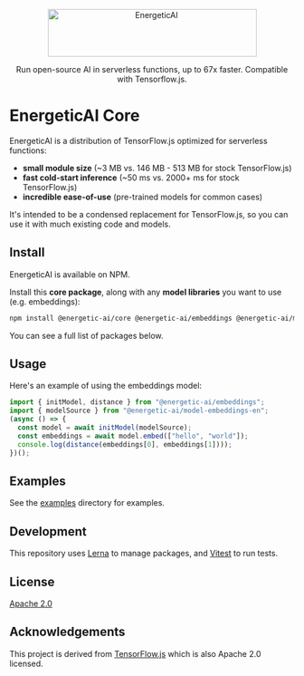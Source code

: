 <p align="center">
  <img src="https://raw.githubusercontent.com/realworldprivacy/energetic-ai/main/logo.png" alt="EnergeticAI" width="369" height="84">
</p>

<p align="center">Run open-source AI in serverless functions, up to 67x faster. Compatible with Tensorflow.js.</p>

# EnergeticAI Core

EnergeticAI is a distribution of TensorFlow.js optimized for serverless functions:

- **small module size** (~3 MB vs. 146 MB - 513 MB for stock TensorFlow.js)
- **fast cold-start inference** (~50 ms vs. 2000+ ms for stock TensorFlow.js)
- **incredible ease-of-use** (pre-trained models for common cases)

It's intended to be a condensed replacement for TensorFlow.js, so you can use it with much existing code and models.

## Install

EnergeticAI is available on NPM.

Install this **core package**, along with any **model libraries** you want to use (e.g. embeddings):

```bash
npm install @energetic-ai/core @energetic-ai/embeddings @energetic-ai/model-embeddings-en
```

You can see a full list of packages below.

## Usage

Here's an example of using the embeddings model:

```js
import { initModel, distance } from "@energetic-ai/embeddings";
import { modelSource } from "@energetic-ai/model-embeddings-en";
(async () => {
  const model = await initModel(modelSource);
  const embeddings = await model.embed(["hello", "world"]);
  console.log(distance(embeddings[0], embeddings[1])));
})();
```

## Examples

See the [examples](../../examples) directory for examples.

## Development

This repository uses [Lerna](https://lerna.js.org/) to manage packages, and [Vitest](https://vitest.dev/) to run tests.

## License

[Apache 2.0](LICENSE)

## Acknowledgements

This project is derived from [TensorFlow.js](https://github.com/tensorflow/tfjs) which is also Apache 2.0 licensed.
